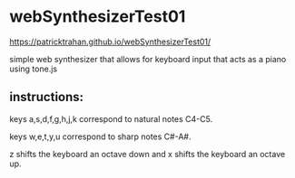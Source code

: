 # webSynthesizerTest01

https://patricktrahan.github.io/webSynthesizerTest01/

<p>simple web synthesizer that allows for keyboard input that acts as a piano using tone.js</p>

<h2>instructions:</h2>
<p> keys a,s,d,f,g,h,j,k correspond to natural notes C4-C5. </p>
<p> keys w,e,t,y,u correspond to  sharp notes C#-A#. </p>
<p> z shifts the keyboard an octave down and x shifts the keyboard an octave up. </p>
